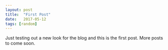 ```yaml
---
layout: post
title:  "First Post"
date:   2017-05-12
tags: [random]
---
```


Just testing out a new look for the blog and this is the first post. More
posts to come soon.
